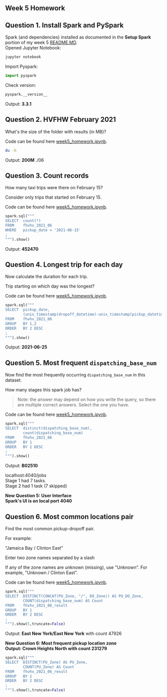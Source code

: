 ## Week 5 Homework

## Question 1. Install Spark and PySpark

Spark (and dependencies) installed as documented in the **Setup Spark** portion of my week 5 [README.MD](https://github.com/TylerJSimpson/data_engineering_zoomcamp/blob/main/week_5/README.MD).  
Opened Jupyter Notebook:  
```bash
jupyter notebook
```
Import Pyspark:  
```python
import pyspark
```
Check version:  
```python
pyspark.__version__
```
Output: **3.3.1**

## Question 2. HVFHW February 2021

What's the size of the folder with results (in MB)?

Code can be found here [week5_homework.ipynb](https://github.com/TylerJSimpson/data_engineering_zoomcamp/blob/main/week_5/homework/week5_homework.ipynb).  

```bash
du -h
```
Output: **200M** ./06

## Question 3. Count records 

How many taxi trips were there on February 15?

Consider only trips that started on February 15.

Code can be found here [week5_homework.ipynb](https://github.com/TylerJSimpson/data_engineering_zoomcamp/blob/main/week_5/homework/week5_homework.ipynb).  

```python
spark.sql("""
SELECT  count(*)
FROM    fhvhv_2021_06 
WHERE   pickup_date = '2021-06-15'
;
""").show()
```

Output: **452470**  

## Question 4. Longest trip for each day

Now calculate the duration for each trip.

Trip starting on which day was the longest?  

Code can be found here [week5_homework.ipynb](https://github.com/TylerJSimpson/data_engineering_zoomcamp/blob/main/week_5/homework/week5_homework.ipynb).  

```python
spark.sql("""
SELECT  pickup_date,
        (unix_timestamp(dropoff_datetime)-unix_timestamp(pickup_datetime))/60
FROM    fhvhv_2021_06 
GROUP   BY 1,2
ORDER   BY 2 DESC
;
""").show()
```

Output: **2021-06-25**  

## Question 5. Most frequent `dispatching_base_num`

Now find the most frequently occurring `dispatching_base_num` 
in this dataset.

How many stages this spark job has?

> Note: the answer may depend on how you write the query,
> so there are multiple correct answers. 
> Select the one you have.  

Code can be found here [week5_homework.ipynb](https://github.com/TylerJSimpson/data_engineering_zoomcamp/blob/main/week_5/homework/week5_homework.ipynb).  

```python
spark.sql("""
SELECT  distinct(dispatching_base_num),
        count(dispatching_base_num)
FROM    fhvhv_2021_06 
GROUP   BY 1
ORDER   BY 2 DESC
;
""").show()
```
Output: **B02510**  

localhost:4040/jobs  
Stage 1 had 7 tasks.  
Stage 2 had 1 task (7 skipped)  

**New Question 5: User Interface**  
**Spark's UI is on local port 4040**  


## Question 6. Most common locations pair

Find the most common pickup-dropoff pair. 

For example:

"Jamaica Bay / Clinton East"

Enter two zone names separated by a slash

If any of the zone names are unknown (missing), use "Unknown". For example, "Unknown / Clinton East".  

Code can be found here [week5_homework.ipynb](https://github.com/TylerJSimpson/data_engineering_zoomcamp/blob/main/week_5/homework/week5_homework.ipynb).  

```python
spark.sql("""
SELECT  DISTINCT(CONCAT(PU_Zone, "/", DO_Zone)) AS PU_DO_Zone,
        COUNT(dispatching_base_num) AS Count
FROM    fhvhv_2021_06_result 
GROUP   BY 1
ORDER   BY 2 DESC
;
""").show(5,truncate=False)
```
Output: **East New York/East New York** with count 47926

**New Question 6: Most frequent pickup location zone**  
**Output: Crown Heights North with count 231279**  
```python
spark.sql("""
SELECT  DISTINCT(PU_Zone) AS PU_Zone,
        COUNT(PU_Zone) AS Count
FROM    fhvhv_2021_06_result 
GROUP   BY 1
ORDER   BY 2 DESC
;
""").show(5,truncate=False)
```
